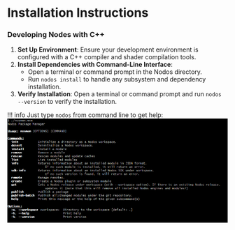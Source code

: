 # Installation Instructions

### Developing Nodes with C++

1. **Set Up Environment**: Ensure your development environment is configured with a C++ compiler and shader compilation tools.
2. **Install Dependencies with Command-Line Interface**:
    - Open a terminal or command prompt in the Nodos directory.
    - Run `nodos install` to handle any subsystem and dependency installation.
3. **Verify Installation**: Open a terminal or command prompt and run `nodos --version` to verify the installation.

!!! info
    Just type `nodos` from command line to get help:
    ![zip folder](images/nodos_help.png)